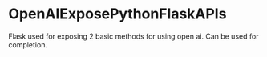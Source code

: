 # OpenAIExposePythonFlaskAPIs
Flask used for exposing 2 basic methods for using open ai. Can be used for completion.
